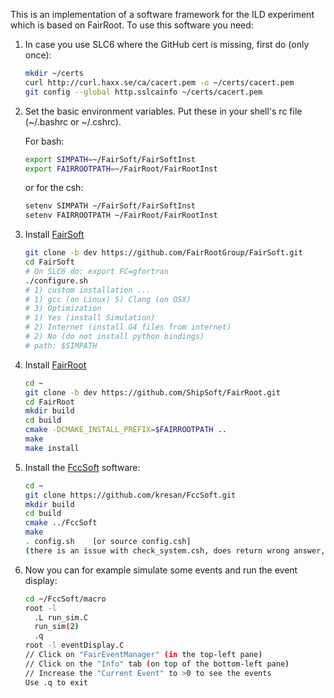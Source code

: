 This is an implementation of a software framework for the ILD experiment which is based on FairRoot. To use this software you need:

1. In case you use SLC6 where the GitHub cert is missing, first do (only once):

    ```bash
    mkdir ~/certs
    curl http://curl.haxx.se/ca/cacert.pem -o ~/certs/cacert.pem
    git config --global http.sslcainfo ~/certs/cacert.pem
    ```

2. Set the basic environment variables. Put these in your shell's rc file (~/.bashrc or ~/.cshrc).


   For bash:

    ```bash
    export SIMPATH=~/FairSoft/FairSoftInst
    export FAIRROOTPATH=~/FairRoot/FairRootInst
    ```

    or for the csh:

    ```bash
    setenv SIMPATH ~/FairSoft/FairSoftInst
    setenv FAIRROOTPATH ~/FairRoot/FairRootInst
    ```


2. Install [FairSoft](https://github.com/FairRootGroup/FairSoft/tree/dev)


    ```bash
    git clone -b dev https://github.com/FairRootGroup/FairSoft.git
    cd FairSoft
    # On SLC6 do: export FC=gfortran 
    ./configure.sh
    # 1) custom installation ...
    # 1) gcc (on Linux) 5) Clang (on OSX)
    # 3) Optimization
    # 1) Yes (install Simulation) 
    # 2) Internet (install G4 files from internet)
    # 2) No (do not install python bindings)
    # path: $SIMPATH
    ```

3. Install [FairRoot](http://fairroot.gsi.de/?q=node/82)

    ```bash
    cd ~
    git clone -b dev https://github.com/ShipSoft/FairRoot.git
    cd FairRoot
    mkdir build
    cd build
    cmake -DCMAKE_INSTALL_PREFIX=$FAIRROOTPATH ..
    make
    make install
    ```


4. Install the [FccSoft](https://github.com/kresan/FccSoft.git) software:

    ```bash
    cd ~
    git clone https://github.com/kresan/FccSoft.git
    mkdir build
    cd build
    cmake ../FccSoft
    make
    . config.sh    [or source config.csh]
    (there is an issue with check_system.csh, does return wrong answer, should be removed from config.csh, otherwise setup stops
    ```

5. Now you can for example simulate some events and run the event display:

    ```bash
    cd ~/FccSoft/macro
    root -l
      .L run_sim.C
      run_sim(2)
      .q
    root -l eventDisplay.C
    // Click on "FairEventManager" (in the top-left pane)
    // Click on the "Info" tab (on top of the bottom-left pane)
    // Increase the "Current Event" to >0 to see the events
    Use .q to exit

